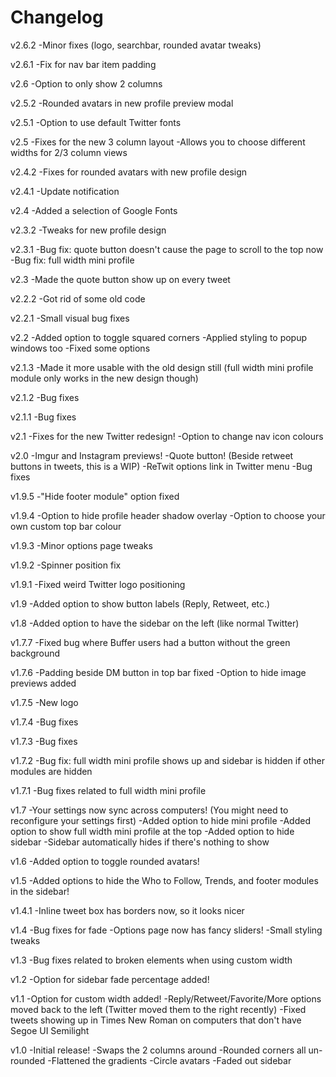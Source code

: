 Changelog
=========

v2.6.2
-Minor fixes (logo, searchbar, rounded avatar tweaks)

v2.6.1
-Fix for nav bar item padding

v2.6
-Option to only show 2 columns

v2.5.2
-Rounded avatars in new profile preview modal

v2.5.1
-Option to use default Twitter fonts

v2.5
-Fixes for the new 3 column layout
-Allows you to choose different widths for 2/3 column views

v2.4.2
-Fixes for rounded avatars with new profile design

v2.4.1
-Update notification

v2.4
-Added a selection of Google Fonts

v2.3.2
-Tweaks for new profile design

v2.3.1
-Bug fix: quote button doesn't cause the page to scroll to the top now
-Bug fix: full width mini profile

v2.3
-Made the quote button show up on every tweet

v2.2.2
-Got rid of some old code

v2.2.1
-Small visual bug fixes

v2.2
-Added option to toggle squared corners
-Applied styling to popup windows too
-Fixed some options

v2.1.3
-Made it more usable with the old design still (full width mini profile module only works in the new design though)

v2.1.2
-Bug fixes

v2.1.1
-Bug fixes

v2.1
-Fixes for the new Twitter redesign!
-Option to change nav icon colours

v2.0
-Imgur and Instagram previews!
-Quote button! (Beside retweet buttons in tweets, this is a WIP)
-ReTwit options link in Twitter menu
-Bug fixes

v1.9.5
-"Hide footer module" option fixed

v1.9.4
-Option to hide profile header shadow overlay
-Option to choose your own custom top bar colour

v1.9.3
-Minor options page tweaks

v1.9.2
-Spinner position fix

v1.9.1
-Fixed weird Twitter logo positioning

v1.9
-Added option to show button labels (Reply, Retweet, etc.)

v1.8
-Added option to have the sidebar on the left (like normal Twitter)

v1.7.7
-Fixed bug where Buffer users had a button without the green background

v1.7.6
-Padding beside DM button in top bar fixed
-Option to hide image previews added

v1.7.5
-New logo

v1.7.4
-Bug fixes

v1.7.3
-Bug fixes

v1.7.2
-Bug fix: full width mini profile shows up and sidebar is hidden if other modules are hidden

v1.7.1
-Bug fixes related to full width mini profile

v1.7
-Your settings now sync across computers! (You might need to reconfigure your settings first)
-Added option to hide mini profile
-Added option to show full width mini profile at the top
-Added option to hide sidebar
-Sidebar automatically hides if there's nothing to show

v1.6
-Added option to toggle rounded avatars!

v1.5
-Added options to hide the Who to Follow, Trends, and footer modules in the sidebar!

v1.4.1
-Inline tweet box has borders now, so it looks nicer

v1.4
-Bug fixes for fade
-Options page now has fancy sliders!
-Small styling tweaks

v1.3
-Bug fixes related to broken elements when using custom width

v1.2
-Option for sidebar fade percentage added!

v1.1
-Option for custom width added!
-Reply/Retweet/Favorite/More options moved back to the left (Twitter moved them to the right recently)
-Fixed tweets showing up in Times New Roman on computers that don't have Segoe UI Semilight

v1.0
-Initial release!
-Swaps the 2 columns around
-Rounded corners all un-rounded
-Flattened the gradients
-Circle avatars
-Faded out sidebar
